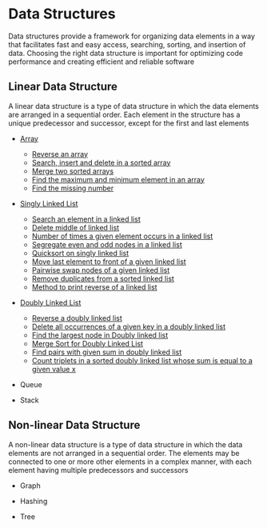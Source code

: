 ﻿# Data Structures

Data structures provide a framework for organizing data elements in a way that facilitates fast and easy access, searching, sorting, and insertion of data. Choosing the right data structure is important for optimizing code performance and creating efficient and reliable software

## Linear Data Structure

A linear data structure is a type of data structure in which the data elements are arranged in a sequential order. Each element in the structure has a unique predecessor and successor, except for the first and last elements

* [Array](https://github.com/maikella/data-structures/tree/main/src/com/maikella/datastructures/lineardatastructure/array)

  * [Reverse an array](https://github.com/maikella/data-structures/blob/main/src/com/maikella/datastructures/lineardatastructure/array/Reverse.java)
  * [Search, insert and delete in a sorted array](https://github.com/maikella/data-structures/blob/main/src/com/maikella/datastructures/lineardatastructure/array/MyArray.java)
  * [Merge two sorted arrays](https://github.com/maikella/data-structures/blob/main/src/com/maikella/datastructures/lineardatastructure/array/Merge.java)
  * [Find the maximum and minimum element in an array](https://github.com/maikella/data-structures/blob/main/src/com/maikella/datastructures/lineardatastructure/array/MaxMin.java)
  * [Find the missing number](https://github.com/maikella/data-structures/blob/main/src/com/maikella/datastructures/lineardatastructure/array/Missing.java)

* [Singly Linked List](https://github.com/maikella/data-structures/tree/main/src/com/maikella/datastructures/lineardatastructure/linkedlist/singlylinkedlist)

  * [Search an element in a linked list ](https://github.com/maikella/data-structures/blob/main/src/com/maikella/datastructures/lineardatastructure/linkedlist/singlylinkedlist/Search.java)
  * [Delete middle of linked list](https://github.com/maikella/data-structures/blob/main/src/com/maikella/datastructures/lineardatastructure/linkedlist/singlylinkedlist/DeleteMiddle.java)
  * [Number of times a given element occurs in a linked list](https://github.com/maikella/data-structures/blob/main/src/com/maikella/datastructures/lineardatastructure/linkedlist/singlylinkedlist/Count.java)
  * [Segregate even and odd nodes in a linked list](https://github.com/maikella/data-structures/blob/main/src/com/maikella/datastructures/lineardatastructure/linkedlist/singlylinkedlist/Segregate.java)
  * [Quicksort on singly linked list](https://github.com/maikella/data-structures/blob/main/src/com/maikella/datastructures/lineardatastructure/linkedlist/singlylinkedlist/QuickSort.java)
  * [Move last element to front of a given linked list](https://github.com/maikella/data-structures/blob/main/src/com/maikella/datastructures/lineardatastructure/linkedlist/singlylinkedlist/MoveFront.java)
  * [Pairwise swap nodes of a given linked list](https://github.com/maikella/data-structures/blob/main/src/com/maikella/datastructures/lineardatastructure/linkedlist/singlylinkedlist/PairwiseSwap.java)
  * [Remove duplicates from a sorted linked list](https://github.com/maikella/data-structures/blob/main/src/com/maikella/datastructures/lineardatastructure/linkedlist/singlylinkedlist/RemoveDuplicates.java)
  * [Method to print reverse of a linked list](https://github.com/maikella/data-structures/blob/main/src/com/maikella/datastructures/lineardatastructure/linkedlist/singlylinkedlist/ReverseLinkedList.java)
  
 * [Doubly Linked List](https://github.com/maikella/data-structures/tree/main/src/com/maikella/datastructures/lineardatastructure/linkedlist/doublylinkedlist)

   * [Reverse a doubly linked list](https://github.com/maikella/data-structures/blob/main/src/com/maikella/datastructures/lineardatastructure/linkedlist/doublylinkedlist/ReverseDLL.java)
   * [Delete all occurrences of a given key in a doubly linked list](https://github.com/maikella/data-structures/blob/main/src/com/maikella/datastructures/lineardatastructure/linkedlist/doublylinkedlist/DeleteAllOccurrencesOfKey.java)
   * [Find the largest node in Doubly linked list](https://github.com/maikella/data-structures/blob/main/src/com/maikella/datastructures/lineardatastructure/linkedlist/doublylinkedlist/FindTheLargestNodes.java)
   * [Merge Sort for Doubly Linked List](https://github.com/maikella/data-structures/blob/main/src/com/maikella/datastructures/lineardatastructure/linkedlist/doublylinkedlist/MergeSort.java)
   * [Find pairs with given sum in doubly linked list](https://github.com/maikella/data-structures/blob/main/src/com/maikella/datastructures/lineardatastructure/linkedlist/doublylinkedlist/FindPairsWithGivenSum.java)
   * [Count triplets in a sorted doubly linked list whose sum is equal to a given value x](https://github.com/maikella/data-structures/blob/main/src/com/maikella/datastructures/lineardatastructure/linkedlist/doublylinkedlist/CountTripletsInList.java)
 
* Queue

* Stack
  
## Non-linear Data Structure


A non-linear data structure is a type of data structure in which the data elements are not arranged in a sequential order. The elements may be connected to one or more other elements in a complex manner, with each element having multiple predecessors and successors

* Graph
 
* Hashing

* Tree
